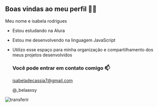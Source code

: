 ## Boas vindas ao meu perfil 🤎💗

Meu nome e isabela rodrigues

- Estou estudando na Alura
- Estou me desenvolvendo na linguagem JavaScript
- Utilizo esse espaço para minha organização e compartilhamento dos meus projetos desenvolvidos

  ### Você pode entrar em contato comigo 📫

  isabeladecassia7@gmail.com
  
  @_belaaxsy
  
![transferir](https://github.com/isabelaarodrigues/isabelaarodrigues/assets/171394462/f5a3c162-5435-4814-aeaf-6316e0946b1d)
